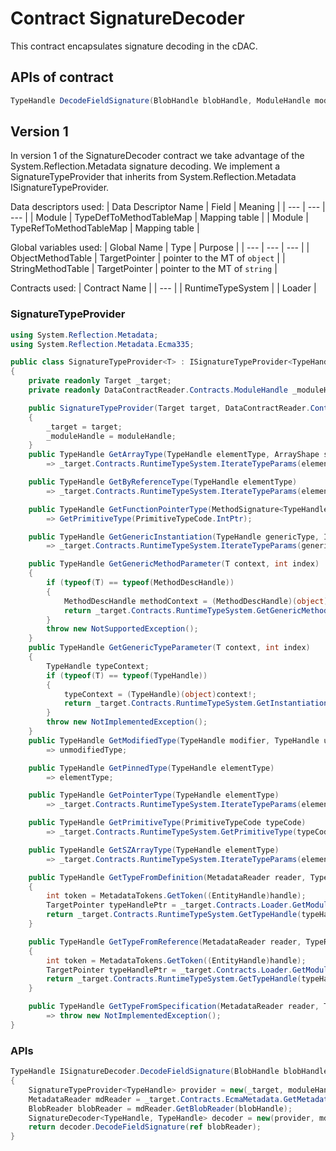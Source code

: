 # Contract SignatureDecoder

This contract encapsulates signature decoding in the cDAC.

## APIs of contract

```csharp
TypeHandle DecodeFieldSignature(BlobHandle blobHandle, ModuleHandle moduleHandle, TypeHandle ctx);
```

## Version 1

In version 1 of the SignatureDecoder contract we take advantage of the System.Reflection.Metadata signature decoding. We implement a SignatureTypeProvider that inherits from System.Reflection.Metadata ISignatureTypeProvider.

Data descriptors used:
| Data Descriptor Name | Field | Meaning |
| --- | --- | --- |
| Module | TypeDefToMethodTableMap | Mapping table |
| Module | TypeRefToMethodTableMap | Mapping table |

Global variables used:
| Global Name | Type | Purpose |
| --- | --- | --- |
| ObjectMethodTable | TargetPointer | pointer to the MT of `object` |
| StringMethodTable | TargetPointer | pointer to the MT of `string` |

Contracts used:
| Contract Name |
| --- |
| RuntimeTypeSystem |
| Loader |

### SignatureTypeProvider
```csharp
using System.Reflection.Metadata;
using System.Reflection.Metadata.Ecma335;

public class SignatureTypeProvider<T> : ISignatureTypeProvider<TypeHandle, T>
{
    private readonly Target _target;
    private readonly DataContractReader.Contracts.ModuleHandle _moduleHandle;

    public SignatureTypeProvider(Target target, DataContractReader.Contracts.ModuleHandle moduleHandle)
    {
        _target = target;
        _moduleHandle = moduleHandle;
    }
    public TypeHandle GetArrayType(TypeHandle elementType, ArrayShape shape)
        => _target.Contracts.RuntimeTypeSystem.IterateTypeParams(elementType, CorElementType.Array, shape.Rank, default);

    public TypeHandle GetByReferenceType(TypeHandle elementType)
        => _target.Contracts.RuntimeTypeSystem.IterateTypeParams(elementType, CorElementType.Byref, 0, default);

    public TypeHandle GetFunctionPointerType(MethodSignature<TypeHandle> signature)
        => GetPrimitiveType(PrimitiveTypeCode.IntPtr);

    public TypeHandle GetGenericInstantiation(TypeHandle genericType, ImmutableArray<TypeHandle> typeArguments)
        => _target.Contracts.RuntimeTypeSystem.IterateTypeParams(genericType, CorElementType.GenericInst, 0, typeArguments);

    public TypeHandle GetGenericMethodParameter(T context, int index)
    {
        if (typeof(T) == typeof(MethodDescHandle))
        {
            MethodDescHandle methodContext = (MethodDescHandle)(object)context!;
            return _target.Contracts.RuntimeTypeSystem.GetGenericMethodInstantiation(methodContext)[index];
        }
        throw new NotSupportedException();
    }
    public TypeHandle GetGenericTypeParameter(T context, int index)
    {
        TypeHandle typeContext;
        if (typeof(T) == typeof(TypeHandle))
        {
            typeContext = (TypeHandle)(object)context!;
            return _target.Contracts.RuntimeTypeSystem.GetInstantiation(typeContext)[index];
        }
        throw new NotImplementedException();
    }
    public TypeHandle GetModifiedType(TypeHandle modifier, TypeHandle unmodifiedType, bool isRequired)
        => unmodifiedType;

    public TypeHandle GetPinnedType(TypeHandle elementType)
        => elementType;

    public TypeHandle GetPointerType(TypeHandle elementType)
        => _target.Contracts.RuntimeTypeSystem.IterateTypeParams(elementType, CorElementType.Ptr, 0, default);

    public TypeHandle GetPrimitiveType(PrimitiveTypeCode typeCode)
        => _target.Contracts.RuntimeTypeSystem.GetPrimitiveType(typeCode);

    public TypeHandle GetSZArrayType(TypeHandle elementType)
        => _target.Contracts.RuntimeTypeSystem.IterateTypeParams(elementType, CorElementType.SzArray, 1, default);

    public TypeHandle GetTypeFromDefinition(MetadataReader reader, TypeDefinitionHandle handle, byte rawTypeKind)
    {
        int token = MetadataTokens.GetToken((EntityHandle)handle);
        TargetPointer typeHandlePtr = _target.Contracts.Loader.GetModuleLookupMapElement(_target.ReadPointer(moduleHandle.Address +  /* Module::TypeDefToMethodTableMap offset */, (uint)token, out _);
        return _target.Contracts.RuntimeTypeSystem.GetTypeHandle(typeHandlePtr);
    }

    public TypeHandle GetTypeFromReference(MetadataReader reader, TypeReferenceHandle handle, byte rawTypeKind)
    {
        int token = MetadataTokens.GetToken((EntityHandle)handle);
        TargetPointer typeHandlePtr = _target.Contracts.Loader.GetModuleLookupMapElement(_target.ReadPointer(moduleHandle.Address +  /* Module::TypeRefToMethodTableMap offset */, (uint)token, out _);
        return _target.Contracts.RuntimeTypeSystem.GetTypeHandle(typeHandlePtr);
    }

    public TypeHandle GetTypeFromSpecification(MetadataReader reader, T context, TypeSpecificationHandle handle, byte rawTypeKind)
        => throw new NotImplementedException();
}

```

### APIs
```csharp
TypeHandle ISignatureDecoder.DecodeFieldSignature(BlobHandle blobHandle, ModuleHandle moduleHandle, TypeHandle ctx)
{
    SignatureTypeProvider<TypeHandle> provider = new(_target, moduleHandle);
    MetadataReader mdReader = _target.Contracts.EcmaMetadata.GetMetadata(moduleHandle)!;
    BlobReader blobReader = mdReader.GetBlobReader(blobHandle);
    SignatureDecoder<TypeHandle, TypeHandle> decoder = new(provider, mdReader, ctx);
    return decoder.DecodeFieldSignature(ref blobReader);
}
```
